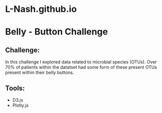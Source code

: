 # L-Nash.github.io

# Belly - Button Challenge 



## Challenge:

In this challenge I explored data related to microbial species (OTUs). Over 70% of patients within the datatset had some form of these present OTUs present within their belly buttons. 

## Tools:
- D3.js
- Plotly.js